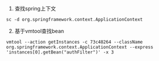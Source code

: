 
1. 查找spring上下文
```shell
sc -d org.springframework.context.ApplicationContext
```

2. 基于vmtool查找bean
```shell
vmtool --action getInstances -c 73c48264 --className org.springframework.context.ApplicationContext --express 'instances[0].getBean("authFilter")' -x 3
```